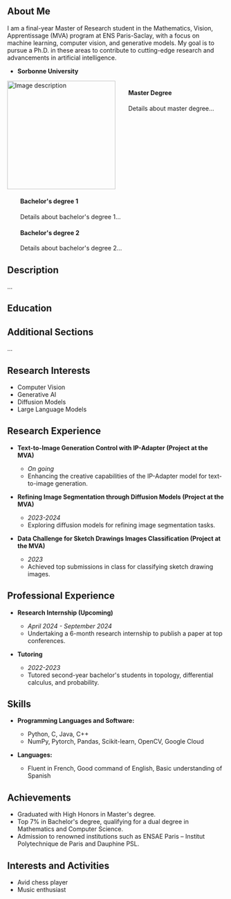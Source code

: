 ## About Me
I am a final-year Master of Research student in the Mathematics, Vision, Apprentissage (MVA) program at ENS Paris-Saclay, with a focus on machine learning, computer vision, and generative models. My goal is to pursue a Ph.D. in these areas to contribute to cutting-edge research and advancements in artificial intelligence.

- **Sorbonne University**

<style>
.degree-list {
    display: flex;
}

.degree-item {
    margin-left: 30px; /* adjust as needed */
}
</style>

<div class="degree-list">
    <img src="path_to_your_image.png" alt="Image description" style="width: 250px; height: auto; float: left;" />
    <div class="degree-item">
        <h4>Master Degree</h4>
        Details about master degree...
    </div>
</div>

<div class="degree-list">
    <div class="degree-item">
        <h4>Bachelor's degree 1</h4>
        Details about bachelor's degree 1...
    </div>
</div>

<div class="degree-list">
    <div class="degree-item">
        <h4>Bachelor's degree 2</h4>
        Details about bachelor's degree 2...
    </div>
</div>

## Description
...

## Education


## Additional Sections

...
  
## Research Interests
- Computer Vision
- Generative AI
- Diffusion Models
- Large Language Models

## Research Experience
- **Text-to-Image Generation Control with IP-Adapter (Project at the MVA)**
  - *On going*
  - Enhancing the creative capabilities of the IP-Adapter model for text-to-image generation.

- **Refining Image Segmentation through Diffusion Models (Project at the MVA)**
  - *2023-2024*
  - Exploring diffusion models for refining image segmentation tasks.

- **Data Challenge for Sketch Drawings Images Classification (Project at the MVA)**
  - *2023*
  - Achieved top submissions in class for classifying sketch drawing images.

## Professional Experience
- **Research Internship (Upcoming)**
  - *April 2024 - September 2024*
  - Undertaking a 6-month research internship to publish a paper at top conferences.

- **Tutoring**
  - *2022-2023*
  - Tutored second-year bachelor's students in topology, differential calculus, and probability.

## Skills
- **Programming Languages and Software:**
  - Python, C, Java, C++
  - NumPy, Pytorch, Pandas, Scikit-learn, OpenCV, Google Cloud

- **Languages:**
  - Fluent in French, Good command of English, Basic understanding of Spanish

## Achievements
- Graduated with High Honors in Master's degree.
- Top 7% in Bachelor's degree, qualifying for a dual degree in Mathematics and Computer Science.
- Admission to renowned institutions such as ENSAE Paris – Institut Polytechnique de Paris and Dauphine PSL.

## Interests and Activities
- Avid chess player
- Music enthusiast

